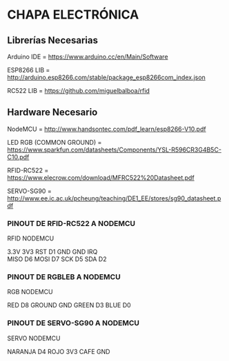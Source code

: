 # CHAPA ELECTRÓNICA

## Librerías Necesarias

Arduino IDE = https://www.arduino.cc/en/Main/Software

ESP8266 LIB = http://arduino.esp8266.com/stable/package_esp8266com_index.json

RC522 LIB = https://github.com/miguelbalboa/rfid

## Hardware Necesario

NodeMCU = http://www.handsontec.com/pdf_learn/esp8266-V10.pdf

LED RGB (COMMON GROUND) = https://www.sparkfun.com/datasheets/Components/YSL-R596CR3G4B5C-C10.pdf

RFID-RC522 = https://www.elecrow.com/download/MFRC522%20Datasheet.pdf

SERVO-SG90 = http://www.ee.ic.ac.uk/pcheung/teaching/DE1_EE/stores/sg90_datasheet.pdf


### PINOUT DE RFID-RC522 A NODEMCU

RFID       NODEMCU

3.3V       3V3
RST        D1
GND        GND
IRQ        
MISO       D6
MOSI       D7
SCK        D5
SDA        D2

### PINOUT DE RGBLEB A NODEMCU

RGB       NODEMCU

RED       D8
GROUND    GND
GREEN     D3
BLUE      D0

### PINOUT DE SERVO-SG90 A NODEMCU

SERVO     NODEMCU

NARANJA   D4
ROJO      3V3
CAFE      GND
